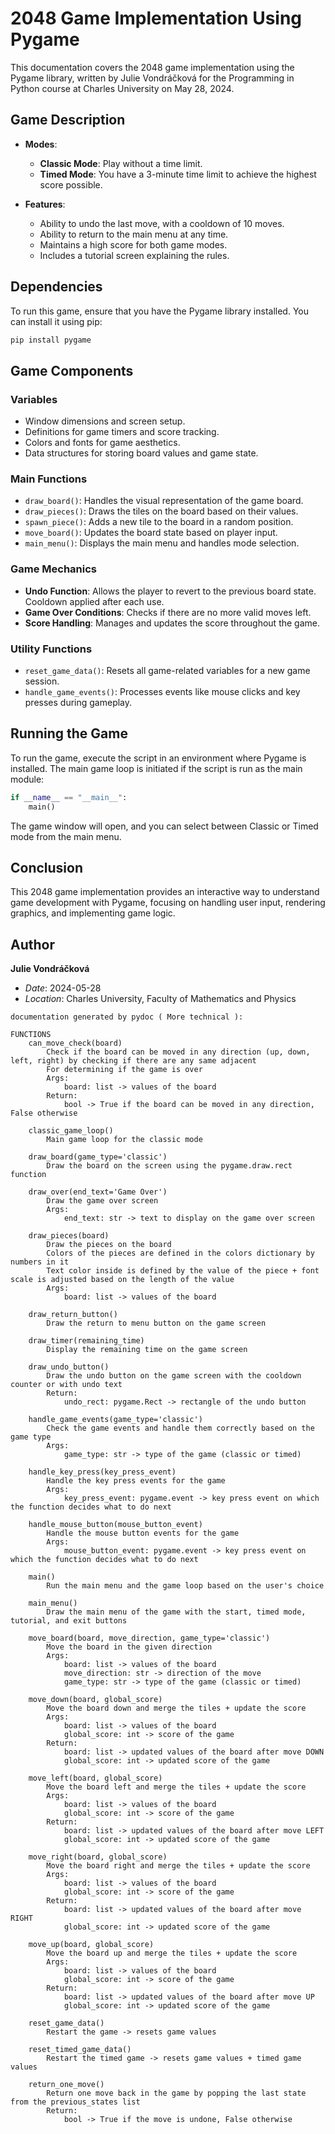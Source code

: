 
# 2048 Game Implementation Using Pygame

This documentation covers the 2048 game implementation using the Pygame library, written by Julie Vondráčková for the Programming in Python course at Charles University on May 28, 2024.

## Game Description

- **Modes**:
  - **Classic Mode**: Play without a time limit.
  - **Timed Mode**: You have a 3-minute time limit to achieve the highest score possible.

- **Features**:
  - Ability to undo the last move, with a cooldown of 10 moves.
  - Ability to return to the main menu at any time.
  - Maintains a high score for both game modes.
  - Includes a tutorial screen explaining the rules.

## Dependencies

To run this game, ensure that you have the Pygame library installed. You can install it using pip:

```bash
pip install pygame
```

## Game Components

### Variables

- Window dimensions and screen setup.
- Definitions for game timers and score tracking.
- Colors and fonts for game aesthetics.
- Data structures for storing board values and game state.

### Main Functions

- `draw_board()`: Handles the visual representation of the game board.
- `draw_pieces()`: Draws the tiles on the board based on their values.
- `spawn_piece()`: Adds a new tile to the board in a random position.
- `move_board()`: Updates the board state based on player input.
- `main_menu()`: Displays the main menu and handles mode selection.

### Game Mechanics

- **Undo Function**: Allows the player to revert to the previous board state. Cooldown applied after each use.
- **Game Over Conditions**: Checks if there are no more valid moves left.
- **Score Handling**: Manages and updates the score throughout the game.

### Utility Functions

- `reset_game_data()`: Resets all game-related variables for a new game session.
- `handle_game_events()`: Processes events like mouse clicks and key presses during gameplay.

## Running the Game

To run the game, execute the script in an environment where Pygame is installed. The main game loop is initiated if the script is run as the main module:

```python
if __name__ == "__main__":
    main()
```

The game window will open, and you can select between Classic or Timed mode from the main menu.

## Conclusion

This 2048 game implementation provides an interactive way to understand game development with Pygame, focusing on handling user input, rendering graphics, and implementing game logic.

## Author

**Julie Vondráčková**
- *Date*: 2024-05-28
- *Location*: Charles University, Faculty of Mathematics and Physics


```
documentation generated by pydoc ( More technical ):

FUNCTIONS
    can_move_check(board)
        Check if the board can be moved in any direction (up, down, left, right) by checking if there are any same adjacent
        For determining if the game is over
        Args:
            board: list -> values of the board
        Return:
            bool -> True if the board can be moved in any direction, False otherwise

    classic_game_loop()
        Main game loop for the classic mode

    draw_board(game_type='classic')
        Draw the board on the screen using the pygame.draw.rect function

    draw_over(end_text='Game Over')
        Draw the game over screen
        Args:
            end_text: str -> text to display on the game over screen

    draw_pieces(board)
        Draw the pieces on the board
        Colors of the pieces are defined in the colors dictionary by numbers in it
        Text color inside is defined by the value of the piece + font scale is adjusted based on the length of the value
        Args:
            board: list -> values of the board

    draw_return_button()
        Draw the return to menu button on the game screen

    draw_timer(remaining_time)
        Display the remaining time on the game screen

    draw_undo_button()
        Draw the undo button on the game screen with the cooldown counter or with undo text
        Return:
            undo_rect: pygame.Rect -> rectangle of the undo button

    handle_game_events(game_type='classic')
        Check the game events and handle them correctly based on the game type
        Args:
            game_type: str -> type of the game (classic or timed)

    handle_key_press(key_press_event)
        Handle the key press events for the game
        Args:
            key_press_event: pygame.event -> key press event on which the function decides what to do next

    handle_mouse_button(mouse_button_event)
        Handle the mouse button events for the game
        Args:
            mouse_button_event: pygame.event -> key press event on which the function decides what to do next

    main()
        Run the main menu and the game loop based on the user's choice

    main_menu()
        Draw the main menu of the game with the start, timed mode, tutorial, and exit buttons

    move_board(board, move_direction, game_type='classic')
        Move the board in the given direction
        Args:
            board: list -> values of the board
            move_direction: str -> direction of the move
            game_type: str -> type of the game (classic or timed)

    move_down(board, global_score)
        Move the board down and merge the tiles + update the score
        Args:
            board: list -> values of the board
            global_score: int -> score of the game
        Return:
            board: list -> updated values of the board after move DOWN
            global_score: int -> updated score of the game

    move_left(board, global_score)
        Move the board left and merge the tiles + update the score
        Args:
            board: list -> values of the board
            global_score: int -> score of the game
        Return:
            board: list -> updated values of the board after move LEFT
            global_score: int -> updated score of the game

    move_right(board, global_score)
        Move the board right and merge the tiles + update the score
        Args:
            board: list -> values of the board
            global_score: int -> score of the game
        Return:
            board: list -> updated values of the board after move RIGHT
            global_score: int -> updated score of the game

    move_up(board, global_score)
        Move the board up and merge the tiles + update the score
        Args:
            board: list -> values of the board
            global_score: int -> score of the game
        Return:
            board: list -> updated values of the board after move UP
            global_score: int -> updated score of the game

    reset_game_data()
        Restart the game -> resets game values

    reset_timed_game_data()
        Restart the timed game -> resets game values + timed game values

    return_one_move()
        Return one move back in the game by popping the last state from the previous_states list
        Return:
            bool -> True if the move is undone, False otherwise
```
